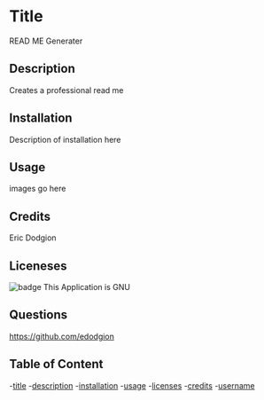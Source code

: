 # Title
READ ME Generater

## Description
Creates a professional read me 

## Installation
Description of installation here

## Usage
images go here

## Credits
Eric Dodgion

## Liceneses
![badge](https://img.shields.io/badge/license-GNU-brightgreen)
This Application is GNU

## Questions
https://github.com/edodgion

## Table of Content
-[title](#title)
-[description](#description)
-[installation](#installation)
-[usage](#usage)
-[licenses](#licenses)
-[credits](#credits)
-[username](#questions)
